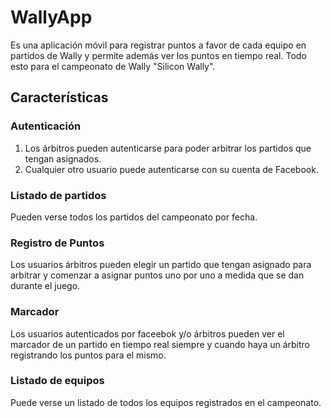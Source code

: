 # WallyApp
Es una aplicación móvil para registrar puntos a favor de cada equipo en partidos de Wally y permite además ver los puntos en tiempo real.
Todo esto para el campeonato de Wally "Silicon Wally".

## Características
### Autenticación
1. Los árbitros pueden autenticarse para poder arbitrar los partidos que tengan asignados.
2. Cualquier otro usuario puede autenticarse con su cuenta de Facebook.

### Listado de partidos
Pueden verse todos los partidos del campeonato por fecha.

### Registro de Puntos
Los usuarios árbitros pueden elegir un partido que tengan asignado para arbitrar y comenzar a asignar puntos uno por uno a medida que se dan durante el juego.

### Marcador
Los usuarios autenticados por faceebok y/o árbitros pueden ver el marcador de un partido en tiempo real siempre y cuando haya un árbitro registrando los puntos para el mismo.

### Listado de equipos
Puede verse un listado de todos los equipos registrados en el campeonato.